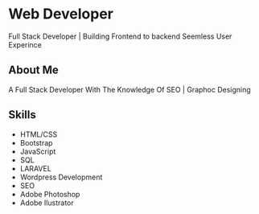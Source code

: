 <html>
<head>
  <link rel="stylesheet" href="https://maxcdn.bootstrapcdn.com/bootstrap/4.0.0/css/bootstrap.min.css">
</head>

<body>

<div class="container">

  <div class="jumbotron">
    <h1 class="display-4">Web Developer</h1>
    <p class="lead">Full Stack Developer | Building Frontend to backend Seemless User Experince</p>
  </div>

  <div class="row">
    <div class="col-md-8">
      <h2>About Me</h2>
      <p>A Full Stack Developer With The Knowledge Of SEO | Graphoc Designing</p>
      <h2>Skills</h2>
      <ul>
        <li>HTML/CSS</li> 
         <li>Bootstrap</li>
        <li>JavaScript</li>
        <li>SQL</li>
        <li>LARAVEL</li>
        <li>Wordpress Development</li>
        <li>SEO</li>
        <li>Adobe Photoshop</li>
        <li>Adobe Ilustrator</li>
      </ul>
    </div>
  </div>

</div>

</body>
</html>
